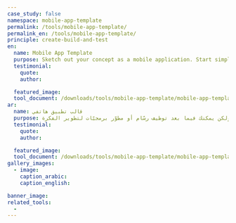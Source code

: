 ```yaml
---
case_study: false
namespace: mobile-app-template
permalink: /tools/mobile-app-template/
permalink_en: /tools/mobile-app-template/
principle: create-build-and-test
en:
  name: Mobile App Template
  purpose: Sketch out your concept as a mobile application. Start simple, but later on you could involve a designer or developer.
  testimonial:
    quote:
    author:

  featured_image:
  tool_document: /downloads/tools/mobile-app-template/mobile-app-template-en.pdf
ar:
  name: قالب تطبيق هاتفي
  purpose: خطّط المفهوم الخاص بك على شكل تطبيق هاتفي. ابدأ بشكل مبسّط، ولكن يمكنك فيما بعد توظيف رسّام أو مطوّر برمجيّات لتطوير الفكرة.
  testimonial:
    quote:
    author:

  featured_image:
  tool_document: /downloads/tools/mobile-app-template/mobile-app-template-ar.pdf
gallery_images:
  - image:
    caption_arabic:
    caption_english:

banner_image:
related_tools:
  -
---
```

